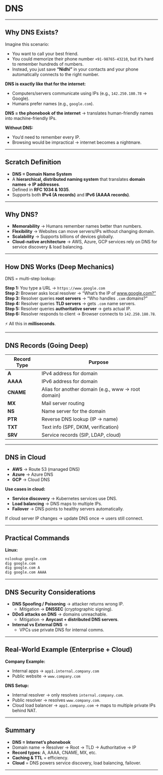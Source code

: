 # DNS 
---

## Why DNS Exists?  

Imagine this scenario:  

- You want to call your best friend.  
- You could memorize their phone number `+91-98765-43210`, but it’s hard to remember hundreds of numbers.  
- Instead, you just save **“Nidhi”** in your contacts and your phone automatically connects to the right number.  

**DNS is exactly like that for the internet:**  

- Computers/servers communicate using IPs (e.g., `142.250.180.78` → Google).  
- Humans prefer names (e.g., `google.com`).  

**DNS = the phonebook of the internet** → translates human-friendly names into machine-friendly IPs.  

**Without DNS:**  
- You’d need to remember every IP.  
- Browsing would be impractical → internet becomes a nightmare.  

---

## Scratch Definition  

- **DNS = Domain Name System**  
- A **hierarchical, distributed naming system** that translates **domain names → IP addresses**.  
- Defined in **RFC 1034 & 1035**.  
- Supports both **IPv4 (A records)** and **IPv6 (AAAA records)**.  

---

## Why DNS?  

- **Memorability** → Humans remember names better than numbers.  
- **Flexibility** → Websites can move servers/IPs without changing domain.  
- **Scalability** → Supports billions of devices globally.  
- **Cloud-native architecture** → AWS, Azure, GCP services rely on DNS for service discovery & load balancing.  

---

## How DNS Works (Deep Mechanics)  

DNS = multi-step lookup:  

**Step 1:** You type a URL → `https://www.google.com`  
**Step 2:** Browser asks local resolver → “What’s the IP of www.google.com?”  
**Step 3:** Resolver queries **root servers** → “Who handles `.com` domains?”  
**Step 4:** Resolver queries **TLD servers** → gets `.com` name servers.  
**Step 5:** Resolver queries **authoritative server** → gets actual IP.  
**Step 6:** Resolver responds to client → Browser connects to `142.250.180.78`.  

⚡ All this in **milliseconds**.  

---

## DNS Records (Going Deep)  

| Record Type | Purpose |
|-------------|---------|
| **A**       | IPv4 address for domain |
| **AAAA**    | IPv6 address for domain |
| **CNAME**   | Alias for another domain (e.g., www → root domain) |
| **MX**      | Mail server routing |
| **NS**      | Name server for the domain |
| **PTR**     | Reverse DNS lookup (IP → name) |
| **TXT**     | Text info (SPF, DKIM, verification) |
| **SRV**     | Service records (SIP, LDAP, cloud) |

---

## DNS in Cloud  

- **AWS** → Route 53 (managed DNS)  
- **Azure** → Azure DNS  
- **GCP** → Cloud DNS  

**Use cases in cloud:**  
- **Service discovery** → Kubernetes services use DNS.  
- **Load balancing** → DNS maps to multiple IPs.  
- **Failover** → DNS points to healthy servers automatically.  

If cloud server IP changes → update DNS once → users still connect.  

---

## Practical Commands  

**Linux:**  
```bash
nslookup google.com
dig google.com
dig google.com A
dig google.com AAAA
```
---

## DNS Security Considerations  

- **DNS Spoofing / Poisoning** → attacker returns wrong IP.  
  - Mitigation → **DNSSEC** (cryptographic signing).  
- **DDoS attacks on DNS** → domains unreachable.  
  - Mitigation → **Anycast + distributed DNS servers**.  
- **Internal vs External DNS** →  
  - VPCs use private DNS for internal comms.  

---

## Real-World Example (Enterprise + Cloud)  

**Company Example:**  
- Internal apps → `app1.internal.company.com`  
- Public website → `www.company.com`  

**DNS Setup:**  
- Internal resolver → only resolves `internal.company.com`.  
- Public resolver → resolves `www.company.com`.  
- Cloud load balancer → `app1.company.com` → maps to multiple private IPs behind NAT.  

---

## Summary  

- **DNS = Internet’s phonebook**  
- Domain name → Resolver → Root → TLD → Authoritative → IP  
- **Record types**: A, AAAA, CNAME, MX, etc.  
- **Caching & TTL** = efficiency.  
- **Cloud** = DNS powers service discovery, load balancing, failover.  

---



